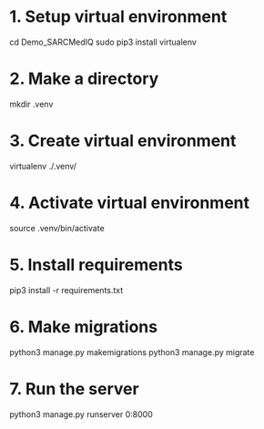  
# 1. Setup virtual environment
cd Demo_SARCMedIQ
sudo pip3 install virtualenv

# 2. Make a directory
mkdir .venv

# 3. Create virtual environment
virtualenv ./.venv/

# 4. Activate virtual environment
source .venv/bin/activate

# 5. Install requirements
pip3 install -r requirements.txt
 
# 6. Make migrations
python3 manage.py makemigrations
python3 manage.py migrate

# 7. Run the server
python3 manage.py runserver 0:8000
